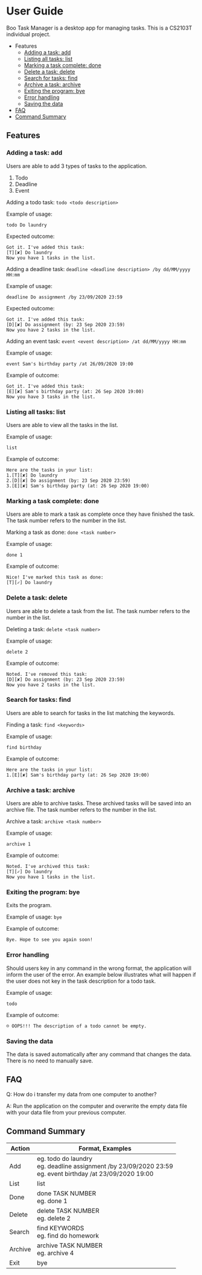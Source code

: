 # User Guide

Boo Task Manager is a desktop app for managing tasks. This is a CS2103T individual project. 

* Features
    * [Adding a task: add](#adding-a-task-add)
    * [Listing all tasks: list](#listing-all-tasks-list)
    * [Marking a task complete: done](#marking-a-task-complete-done)
    * [Delete a task: delete](#delete-a-task-delete)
    * [Search for tasks: find](#search-for-tasks-find)
    * [Archive a task: archive](#archive-a-task-archive)
    * [Exiting the program: bye](#exiting-the-program-bye)
    * [Error handling](#error-handling)
    * [Saving the data](#saving-the-data)
* [FAQ](#faq)
* [Command Summary](#command-summary)
    
## Features 

### Adding a task: add
Users are able to add 3 types of tasks to the application.
1. Todo
1. Deadline
1. Event

Adding a todo task: `todo <todo description>`

Example of usage:

`todo Do laundry`

Expected outcome:

```
Got it. I've added this task:
[T][✘] Do laundry
Now you have 1 tasks in the list.
```
Adding a deadline task: `deadline <deadline description> /by dd/MM/yyyy HH:mm`

Example of usage:

`deadline Do assignment /by 23/09/2020 23:59`

Expected outcome:

```
Got it. I've added this task:
[D][✘] Do assignment (by: 23 Sep 2020 23:59)
Now you have 2 tasks in the list.
```

Adding an event task: `event <event description> /at dd/MM/yyyy HH:mm`

Example of usage:

`event Sam's birthday party /at 26/09/2020 19:00`

Example of outcome:

```
Got it. I've added this task:
[E][✘] Sam's birthday party (at: 26 Sep 2020 19:00)
Now you have 3 tasks in the list.
```

### Listing all tasks: list
Users are able to view all the tasks in the list.

Example of usage:

`list`

Example of outcome:
```
Here are the tasks in your list:
1.[T][✘] Do laundry
2.[D][✘] Do assignment (by: 23 Sep 2020 23:59)
3.[E][✘] Sam's birthday party (at: 26 Sep 2020 19:00)
```

### Marking a task complete: done
Users are able to mark a task as complete once they have finished the task.
The task number refers to the number in the list.

Marking a task as done: `done <task number>`

Example of usage:

`done 1`

Example of outcome:
```
Nice! I've marked this task as done: 
[T][✓] Do laundry
```

### Delete a task: delete
Users are able to delete a task from the list.
The task number refers to the number in the list.

Deleting a task: `delete <task number>`

Example of usage:

`delete 2`

Example of outcome:
```
Noted. I've removed this task:
[D][✘] Do assignment (by: 23 Sep 2020 23:59)
Now you have 2 tasks in the list.
```

### Search for tasks: find
Users are able to search for tasks in the list matching the keywords.

Finding a task: `find <keywords>`

Example of usage:

`find birthday`

Example of outcome:

```
Here are the tasks in your list:
1.[E][✘] Sam's birthday party (at: 26 Sep 2020 19:00)
```

### Archive a task: archive
Users are able to archive tasks. These archived tasks will be saved into an archive file.
The task number refers to the number in the list.

Archive a task: `archive <task number>`

Example of usage:

`archive 1`

Example of outcome:

```
Noted. I've archived this task:
[T][✓] Do laundry
Now you have 1 tasks in the list.
```

### Exiting the program: bye
Exits the program.

Example of usage:
`bye`

Example of outcome:
```
Bye. Hope to see you again soon!
```

### Error handling
Should users key in any command in the wrong format, the application will inform the user of the error.
An example below illustrates what will happen if the user does not key in the task description for a todo
task.

Example of usage:

`todo`

Example of outcome:

```
☹ OOPS!!! The description of a todo cannot be empty.
```

### Saving the data
The data is saved automatically after any command that changes the data. 
There is no need to manually save.

## FAQ
Q: How do i transfer my data from one computer to another?

A: Run the application on the computer and overwrite the empty data file with your data file from 
your previous computer.

## Command Summary
Action | Format, Examples
------------ | -------------
Add | eg. todo do laundry <br> eg. deadline assignment /by 23/09/2020 23:59 <br> eg. event birthday /at 23/09/2020 19:00
List | list
Done | done TASK NUMBER <br> eg. done 1
Delete | delete TASK NUMBER <br> eg. delete 2
Search | find KEYWORDS <br> eg. find do homework
Archive | archive TASK NUMBER <br> eg. archive 4
Exit | bye



